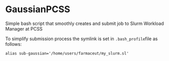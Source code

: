# GaussianPCSS
Simple bash script that smoothly creates and submit job to Slurm Workload Manager at PCSS 

To simplify submission process the symlink is set in `.bash_profile`file as follows:

`alias sub-gaussian='/home/users/farmaceut/my_slurm.sl'`
